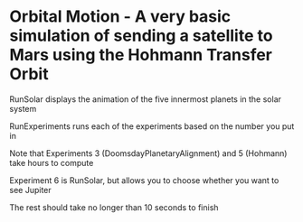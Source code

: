 # Orbital Motion - A very basic simulation of sending a satellite to Mars using the Hohmann Transfer Orbit
RunSolar displays the animation of the five innermost planets in the solar system

RunExperiments runs each of the experiments based on the number you put in

Note that Experiments 3 (DoomsdayPlanetaryAlignment) and 5 (Hohmann) take hours to compute

Experiment 6 is RunSolar, but allows you to choose whether you want to see Jupiter

The rest should take no longer than 10 seconds to finish
